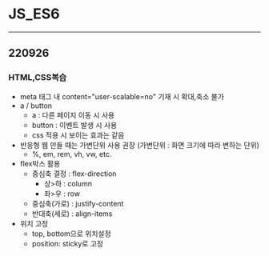 # JS_ES6

<hr/>

## 220926
### HTML,CSS복습
+ meta 태그 내 content="user-scalable=no" 기재 시 확대,축소 불가
+ a / button
  + a : 다른 페이지 이동 시 사용
  + button : 이벤트 발생 시 사용
  + css 적용 시 보이는 효과는 같음
+ 반응형 웹 만들 때는 가변단위 사용 권장
  (가변단위 : 화면 크기에 따라 변하는 단위)
  + %, em, rem, vh, vw, etc.
+ flex박스 활용
  + 중심축 결정 : flex-direction
    + 상>하 : column
    + 좌>우 : row
  + 중심축(가로) : justify-content
  + 반대축(세로) : align-items
+ 위치 고정
  + top, bottom으로 위치설정
  + position: sticky로 고정
